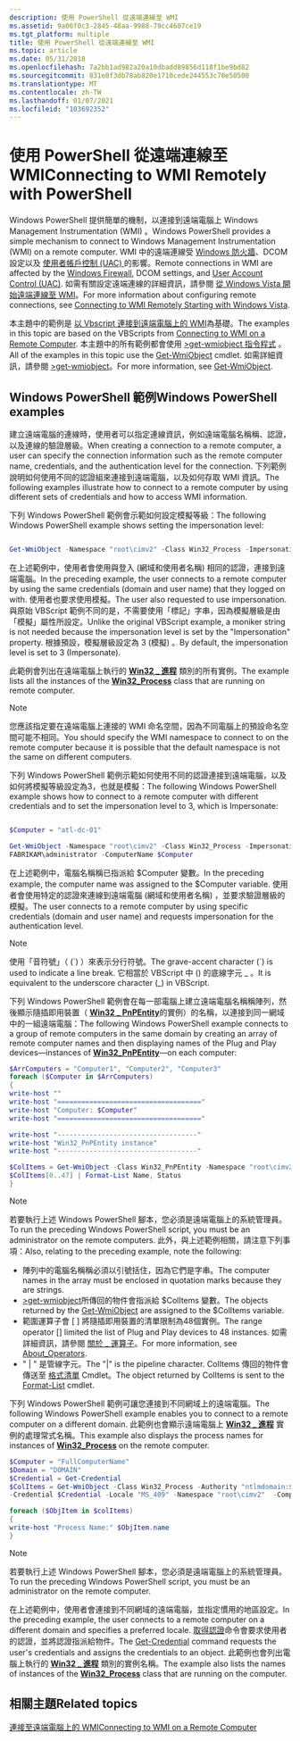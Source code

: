 ```yaml
---
description: 使用 PowerShell 從遠端連線至 WMI
ms.assetid: 9a06f0c3-2845-48aa-9988-79cc4607ce19
ms.tgt_platform: multiple
title: 使用 PowerShell 從遠端連線至 WMI
ms.topic: article
ms.date: 05/31/2018
ms.openlocfilehash: 7a2bb1ad982a20a10dbadd89856d118f1be9bd82
ms.sourcegitcommit: 831e8f3db78ab820e1710cede244553c70e50500
ms.translationtype: MT
ms.contentlocale: zh-TW
ms.lasthandoff: 01/07/2021
ms.locfileid: "103692352"
---
```

# <a name="connecting-to-wmi-remotely-with-powershell"></a><span data-ttu-id="2c8c8-103">使用 PowerShell 從遠端連線至 WMI</span><span class="sxs-lookup"><span data-stu-id="2c8c8-103">Connecting to WMI Remotely with PowerShell</span></span>

<span data-ttu-id="2c8c8-104">Windows PowerShell 提供簡單的機制，以連接到遠端電腦上 Windows Management Instrumentation (WMI) 。</span><span class="sxs-lookup"><span data-stu-id="2c8c8-104">Windows PowerShell provides a simple mechanism to connect to Windows Management Instrumentation (WMI) on a remote computer.</span></span> <span data-ttu-id="2c8c8-105">WMI 中的遠端連線受 [Windows 防火牆](/previous-versions/windows/it-pro/windows-server-2008-R2-and-2008/cc754274(v=ws.11))、DCOM 設定以及 [使用者帳戶控制 (UAC) ](/previous-versions/aa905108(v=msdn.10))的影響。</span><span class="sxs-lookup"><span data-stu-id="2c8c8-105">Remote connections in WMI are affected by the [Windows Firewall](/previous-versions/windows/it-pro/windows-server-2008-R2-and-2008/cc754274(v=ws.11)), DCOM settings, and [User Account Control (UAC)](/previous-versions/aa905108(v=msdn.10)).</span></span> <span data-ttu-id="2c8c8-106">如需有關設定遠端連線的詳細資訊，請參閱 [從 Windows Vista 開始遠端連線至 WMI](connecting-to-wmi-remotely-starting-with-vista.md)。</span><span class="sxs-lookup"><span data-stu-id="2c8c8-106">For more information about configuring remote connections, see [Connecting to WMI Remotely Starting with Windows Vista](connecting-to-wmi-remotely-starting-with-vista.md).</span></span>

<span data-ttu-id="2c8c8-107">本主題中的範例是 [以 Vbscript 連接到遠端電腦上的 WMI](connecting-to-wmi-on-a-remote-computer.md)為基礎。</span><span class="sxs-lookup"><span data-stu-id="2c8c8-107">The examples in this topic are based on the VBScripts from [Connecting to WMI on a Remote Computer](connecting-to-wmi-on-a-remote-computer.md).</span></span> <span data-ttu-id="2c8c8-108">本主題中的所有範例都會使用 [>get-wmiobject 指令程式](/previous-versions//dd315295(v=technet.10)) 。</span><span class="sxs-lookup"><span data-stu-id="2c8c8-108">All of the examples in this topic use the [Get-WmiObject](/previous-versions//dd315295(v=technet.10)) cmdlet.</span></span> <span data-ttu-id="2c8c8-109">如需詳細資訊，請參閱 [>get-wmiobject](/previous-versions//dd315295(v=technet.10))。</span><span class="sxs-lookup"><span data-stu-id="2c8c8-109">For more information, see [Get-WmiObject](/previous-versions//dd315295(v=technet.10)).</span></span>

## <a name="windows-powershell-examples"></a><span data-ttu-id="2c8c8-110">Windows PowerShell 範例</span><span class="sxs-lookup"><span data-stu-id="2c8c8-110">Windows PowerShell examples</span></span>

<span data-ttu-id="2c8c8-111">建立遠端電腦的連線時，使用者可以指定連線資訊，例如遠端電腦名稱稱、認證，以及連線的驗證層級。</span><span class="sxs-lookup"><span data-stu-id="2c8c8-111">When creating a connection to a remote computer, a user can specify the connection information such as the remote computer name, credentials, and the authentication level for the connection.</span></span> <span data-ttu-id="2c8c8-112">下列範例說明如何使用不同的認證組來連接到遠端電腦，以及如何存取 WMI 資訊。</span><span class="sxs-lookup"><span data-stu-id="2c8c8-112">The following examples illustrate how to connect to a remote computer by using different sets of credentials and how to access WMI information.</span></span>

<span data-ttu-id="2c8c8-113">下列 Windows PowerShell 範例會示範如何設定模擬等級：</span><span class="sxs-lookup"><span data-stu-id="2c8c8-113">The following Windows PowerShell example shows setting the impersonation level:</span></span>


```PowerShell

Get-WmiObject -Namespace "root\cimv2" -Class Win32_Process -Impersonation 3 -ComputerName Computer_B
```



<span data-ttu-id="2c8c8-114">在上述範例中，使用者會使用與登入 (網域和使用者名稱) 相同的認證，連接到遠端電腦。</span><span class="sxs-lookup"><span data-stu-id="2c8c8-114">In the preceding example, the user connects to a remote computer by using the same credentials (domain and user name) that they logged on with.</span></span> <span data-ttu-id="2c8c8-115">使用者也要求使用模擬。</span><span class="sxs-lookup"><span data-stu-id="2c8c8-115">The user also requested to use impersonation.</span></span> <span data-ttu-id="2c8c8-116">與原始 VBScript 範例不同的是，不需要使用「標記」字串，因為模擬層級是由「模擬」屬性所設定。</span><span class="sxs-lookup"><span data-stu-id="2c8c8-116">Unlike the original VBScript example, a moniker string is not needed because the impersonation level is set by the "Impersonation" property.</span></span> <span data-ttu-id="2c8c8-117">根據預設，模擬層級設定為 3 (模擬) 。</span><span class="sxs-lookup"><span data-stu-id="2c8c8-117">By default, the impersonation level is set to 3 (Impersonate).</span></span>

<span data-ttu-id="2c8c8-118">此範例會列出在遠端電腦上執行的 [**Win32 \_ 進程**](/windows/desktop/CIMWin32Prov/win32-process) 類別的所有實例。</span><span class="sxs-lookup"><span data-stu-id="2c8c8-118">The example lists all the instances of the [**Win32\_Process**](/windows/desktop/CIMWin32Prov/win32-process) class that are running on remote computer.</span></span>

> [!Note]  
> <span data-ttu-id="2c8c8-119">您應該指定要在遠端電腦上連接的 WMI 命名空間，因為不同電腦上的預設命名空間可能不相同。</span><span class="sxs-lookup"><span data-stu-id="2c8c8-119">You should specify the WMI namespace to connect to on the remote computer because it is possible that the default namespace is not the same on different computers.</span></span>

 

<span data-ttu-id="2c8c8-120">下列 Windows PowerShell 範例示範如何使用不同的認證連接到遠端電腦，以及如何將模擬等級設定為3，也就是模擬：</span><span class="sxs-lookup"><span data-stu-id="2c8c8-120">The following Windows PowerShell example shows how to connect to a remote computer with different credentials and to set the impersonation level to 3, which is Impersonate:</span></span>


```PowerShell

$Computer = "atl-dc-01"

Get-WmiObject -Namespace "root\cimv2" -Class Win32_Process -Impersonation 3 -Credential `
FABRIKAM\administrator -ComputerName $Computer
```



<span data-ttu-id="2c8c8-121">在上述範例中，電腦名稱稱已指派給 $Computer 變數。</span><span class="sxs-lookup"><span data-stu-id="2c8c8-121">In the preceding example, the computer name was assigned to the $Computer variable.</span></span> <span data-ttu-id="2c8c8-122">使用者會使用特定的認證來連線到遠端電腦 (網域和使用者名稱) ，並要求驗證層級的模擬。</span><span class="sxs-lookup"><span data-stu-id="2c8c8-122">The user connects to a remote computer by using specific credentials (domain and user name) and requests impersonation for the authentication level.</span></span>

> [!Note]  
> <span data-ttu-id="2c8c8-123">使用「音符號」（ (\`) ）來表示分行符號。</span><span class="sxs-lookup"><span data-stu-id="2c8c8-123">The grave-accent character (\`) is used to indicate a line break.</span></span> <span data-ttu-id="2c8c8-124">它相當於 VBScript 中 () 的底線字元 \_ 。</span><span class="sxs-lookup"><span data-stu-id="2c8c8-124">It is equivalent to the underscore character (\_) in VBScript.</span></span>

 

<span data-ttu-id="2c8c8-125">下列 Windows PowerShell 範例會在每一部電腦上建立遠端電腦名稱稱陣列，然後顯示隨插即用裝置（ [**Win32 \_ PnPEntity**](/windows/desktop/CIMWin32Prov/win32-pnpentity)的實例）的名稱，以連接到同一網域中的一組遠端電腦：</span><span class="sxs-lookup"><span data-stu-id="2c8c8-125">The following Windows PowerShell example connects to a group of remote computers in the same domain by creating an array of remote computer names and then displaying names of the Plug and Play devices—instances of [**Win32\_PnPEntity**](/windows/desktop/CIMWin32Prov/win32-pnpentity)—on each computer:</span></span>


```PowerShell
$ArrComputers = "Computer1", "Computer2", "Computer3"
foreach ($Computer in $ArrComputers) 
{
write-host ""
write-host "===================================="
write-host "Computer: $Computer"
write-host "===================================="

write-host "-----------------------------------"
write-host "Win32_PnPEntity instance"
write-host "-----------------------------------"

$ColItems = Get-WmiObject -Class Win32_PnPEntity -Namespace "root\cimv2" -Computer $Computer
$ColItems[0..47] | Format-List Name, Status
}
```



> [!Note]  
> <span data-ttu-id="2c8c8-126">若要執行上述 Windows PowerShell 腳本，您必須是遠端電腦上的系統管理員。</span><span class="sxs-lookup"><span data-stu-id="2c8c8-126">To run the preceding Windows PowerShell script, you must be an administrator on the remote computers.</span></span> <span data-ttu-id="2c8c8-127">此外，與上述範例相關，請注意下列事項：</span><span class="sxs-lookup"><span data-stu-id="2c8c8-127">Also, relating to the preceding example, note the following:</span></span>

 

-   <span data-ttu-id="2c8c8-128">陣列中的電腦名稱稱必須以引號括住，因為它們是字串。</span><span class="sxs-lookup"><span data-stu-id="2c8c8-128">The computer names in the array must be enclosed in quotation marks because they are strings.</span></span>
-   <span data-ttu-id="2c8c8-129">[>get-wmiobject](/previous-versions//dd315295(v=technet.10))所傳回的物件會指派給 $ColItems 變數。</span><span class="sxs-lookup"><span data-stu-id="2c8c8-129">The objects returned by the [Get-WmiObject](/previous-versions//dd315295(v=technet.10)) are assigned to the $ColItems variable.</span></span>
-   <span data-ttu-id="2c8c8-130">範圍運算子會 \[ \] 將隨插即用裝置的清單限制為48個實例。</span><span class="sxs-lookup"><span data-stu-id="2c8c8-130">The range operator \[\] limited the list of Plug and Play devices to 48 instances.</span></span> <span data-ttu-id="2c8c8-131">如需詳細資訊，請參閱 [關於 \_ 運算子](/previous-versions//dd347588(v=technet.10))。</span><span class="sxs-lookup"><span data-stu-id="2c8c8-131">For more information, see [About\_Operators](/previous-versions//dd347588(v=technet.10)).</span></span>
-   <span data-ttu-id="2c8c8-132">" \| " 是管線字元。</span><span class="sxs-lookup"><span data-stu-id="2c8c8-132">The "\|" is the pipeline character.</span></span> <span data-ttu-id="2c8c8-133">ColItems 傳回的物件會傳送至 [格式清單]( /previous-versions//dd347700(v=technet.10)) Cmdlet。</span><span class="sxs-lookup"><span data-stu-id="2c8c8-133">The object returned by ColItems is sent to the [Format-List]( /previous-versions//dd347700(v=technet.10)) cmdlet.</span></span>

<span data-ttu-id="2c8c8-134">下列 Windows PowerShell 範例可讓您連接到不同網域上的遠端電腦。</span><span class="sxs-lookup"><span data-stu-id="2c8c8-134">The following Windows PowerShell example enables you to connect to a remote computer on a different domain.</span></span> <span data-ttu-id="2c8c8-135">此範例也會顯示遠端電腦上 [**Win32 \_ 進程**](/windows/desktop/CIMWin32Prov/win32-process) 實例的處理常式名稱。</span><span class="sxs-lookup"><span data-stu-id="2c8c8-135">This example also displays the process names for instances of [**Win32\_Process**](/windows/desktop/CIMWin32Prov/win32-process) on the remote computer.</span></span>


```PowerShell
$Computer = "FullComputerName" 
$Domain = "DOMAIN"
$Credential = Get-Credential
$ColItems = Get-WmiObject -Class Win32_Process -Authority "ntlmdomain:$Domain" `
-Credential $Credential -Locale "MS_409" -Namespace "root\cimv2"  -ComputerName $Computer

foreach ($ObjItem in $colItems) 
{
write-host "Process Name:" $ObjItem.name
}
```



> [!Note]  
> <span data-ttu-id="2c8c8-136">若要執行上述 Windows PowerShell 腳本，您必須是遠端電腦上的系統管理員。</span><span class="sxs-lookup"><span data-stu-id="2c8c8-136">To run the preceding Windows PowerShell script, you must be an administrator on the remote computer.</span></span>

 

<span data-ttu-id="2c8c8-137">在上述範例中，使用者會連接到不同網域的遠端電腦，並指定慣用的地區設定。</span><span class="sxs-lookup"><span data-stu-id="2c8c8-137">In the preceding example, the user connects to a remote computer on a different domain and specifies a preferred locale.</span></span> <span data-ttu-id="2c8c8-138">[取得認證](/previous-versions//dd315327(v=technet.10))命令會要求使用者的認證，並將認證指派給物件。</span><span class="sxs-lookup"><span data-stu-id="2c8c8-138">The [Get-Credential](/previous-versions//dd315327(v=technet.10)) command requests the user's credentials and assigns the credentials to an object.</span></span> <span data-ttu-id="2c8c8-139">此範例也會列出電腦上執行的 [**Win32 \_ 進程**](/windows/desktop/CIMWin32Prov/win32-process) 類別的實例名稱。</span><span class="sxs-lookup"><span data-stu-id="2c8c8-139">The example also lists the names of instances of the [**Win32\_Process**](/windows/desktop/CIMWin32Prov/win32-process) class that are running on the computer.</span></span>

## <a name="related-topics"></a><span data-ttu-id="2c8c8-140">相關主題</span><span class="sxs-lookup"><span data-stu-id="2c8c8-140">Related topics</span></span>

<dl> <dt>

[<span data-ttu-id="2c8c8-141">連接至遠端電腦上的 WMI</span><span class="sxs-lookup"><span data-stu-id="2c8c8-141">Connecting to WMI on a Remote Computer</span></span>](connecting-to-wmi-on-a-remote-computer.md)
</dt> </dl>

 

 
